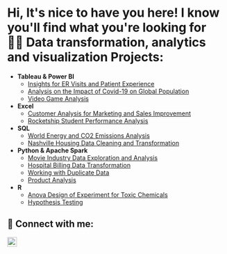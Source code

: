 <h1>Hi, It's nice to have you here! I know you'll find what you're looking for <br/><a 


<h2>👨‍💻 Data transformation, analytics and visualization Projects:</h2>

- <b>Tableau & Power BI</b>
  - [Insights for ER Visits and Patient Experience](https://github.com/atamgbo/ERPatientVisit/tree/main)
  - [Analysis on the Impact of Covid-19 on Global Population](https://github.com/atamgbo/Analysis-on-the-global-impact-of-COVID19-disease)
  - [Video Game Analysis](https://public.tableau.com/app/profile/atamgbo.ayuwu/viz/Video_Games_Chart/Video_Games)
- <b>Excel</b>
  - [Customer Analysis for Marketing and Sales Improvement](https://github.com/atamgbo/BikePurchasePattern)
  - [Rocketship Student Performance Analysis](https://github.com/atamgbo/RocketshipStudentPerformanceAnalysis)
- <b>SQL</b>
  - [World Energy and CO2 Emissions Analysis](https://github.com/atamgbo/EnergyProductionAndCO2EmissionsAnalysis)
  - [Nashville Housing Data Cleaning and Transformation](https://github.com/atamgbo/NashvilleHousing)
- <b>Python & Apache Spark</b>
  - [Movie Industry Data Exploration and Analysis](https://github.com/atamgbo/PythonMovieCorrelation)
  - [Hospital Billing Data Transformation](https://github.com/atamgbo/Healthcare-data-cleaning-transformation/blob/main/Hosital_data_cleaning%26transformation.ipynb)
  - [Working with Duplicate Data](https://github.com/atamgbo/Working-with-duplicate-data/blob/main/drops_n_dropDuplicates.ipynb)
  - [Product Analysis](https://github.com/atamgbo/Product-Analysis/blob/main/Product_Analysis.ipynb)
- <b>R</b>
  - [Anova Design of Experiment for Toxic Chemicals](https://github.com/atamgbo/ANOVA-experiment)
  - [Hypothesis Testing](https://github.com/atamgbo/Hypothesis-testing-on-a-set-of-sample-numbers)

<h2> 🤳 Connect with me:</h2>

[<img align="left" alt="atamgbo | LinkedIn" width="22px" src="https://cdn.jsdelivr.net/npm/simple-icons@v3/icons/linkedin.svg" />][linkedin]

[linkedin]: https://www.linkedin.com/in/ayuwu/
